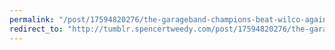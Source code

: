 ```yaml
---
permalink: "/post/17594820276/the-garageband-champions-beat-wilco-again"
redirect_to: "http://tumblr.spencertweedy.com/post/17594820276/the-garageband-champions-beat-wilco-again"
---
```

